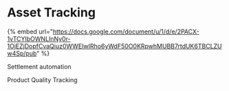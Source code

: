 # Asset Tracking

{% embed url="https://docs.google.com/document/u/1/d/e/2PACX-1vTCYIbOWNLInNy0r-1OjEZjDopfCvaQiuz0WWEIwIRho6yWdF50O0KRpwhMUBB7rtdUK6TBCLZUw4Sp/pub" %}

Settlement automation

Product Quality Tracking 

